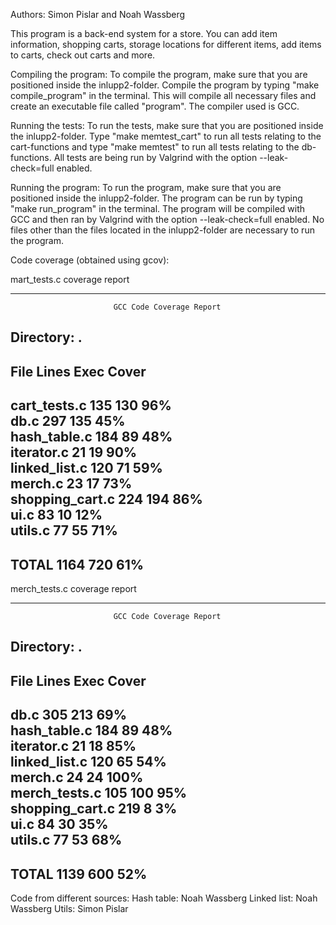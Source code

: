 Authors: Simon Pislar and Noah Wassberg

This program is a back-end system for a store. You can add item information, shopping carts, 
storage locations for different items, add items to carts, check out carts and more.

Compiling the program:
    To compile the program, make sure that you are positioned inside the inlupp2-folder.
    Compile the program by typing "make compile_program" in the terminal. This will compile all 
    necessary files  and create an executable file called "program". The compiler used is GCC.

Running the tests:
    To run the tests, make sure that you are positioned inside the inlupp2-folder.
    Type "make memtest_cart" to run all tests relating to the cart-functions and type 
    "make memtest" to run all tests relating to the db-functions. All tests are being run by Valgrind
    with the option --leak-check=full enabled.

Running the program:
    To run the program, make sure that you are positioned inside the inlupp2-folder.
    The program can be run by typing "make run_program" in the terminal. The program will be
    compiled with GCC and then ran by Valgrind with the option --leak-check=full enabled. No files
    other than the files located in the inlupp2-folder are necessary to run the program.

Code coverage (obtained using gcov):


mart_tests.c coverage report

------------------------------------------------------------------------------
                           GCC Code Coverage Report
Directory: .
------------------------------------------------------------------------------
File                                       Lines    Exec  Cover   
------------------------------------------------------------------------------
cart_tests.c                                 135     130    96%   
db.c                                         297     135    45%   
hash_table.c                                 184      89    48%   
iterator.c                                    21      19    90%   
linked_list.c                                120      71    59%   
merch.c                                       23      17    73%   
shopping_cart.c                              224     194    86%   
ui.c                                          83      10    12%   
utils.c                                       77      55    71%   
------------------------------------------------------------------------------
TOTAL                                       1164     720    61%
------------------------------------------------------------------------------


merch_tests.c coverage report


------------------------------------------------------------------------------
                           GCC Code Coverage Report
Directory: .
------------------------------------------------------------------------------
File                                       Lines    Exec  Cover 
------------------------------------------------------------------------------
db.c                                         305     213    69%  
hash_table.c                                 184      89    48%  
iterator.c                                    21      18    85%  
linked_list.c                                120      65    54%   
merch.c                                       24      24   100%   
merch_tests.c                                105     100    95%   
shopping_cart.c                              219       8     3%   
ui.c                                          84      30    35%   
utils.c                                       77      53    68%   
------------------------------------------------------------------------------
TOTAL                                       1139     600    52%
------------------------------------------------------------------------------


Code from different sources:
    Hash table: Noah Wassberg
    Linked list: Noah Wassberg
    Utils: Simon Pislar
